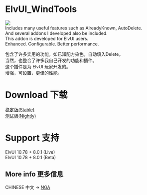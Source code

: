 # ElvUI_WindTools
![](https://img.shields.io/badge/ElvUI-10.78-blue.svg?longCache=true&style=flat)  
Includes many useful features such as AlreadyKnown, AutoDelete.  
And several addons I developed also be included.  
This addon is developed for ElvUI users.  
Enhanced. Configurable. Better performance.  

包含了许多实用的功能，如已知配方染色，自动填入Delete。  
当然，也整合了许多我自己开发的功能和插件。  
这个插件是为 ElvUI 玩家开发的。  
增强，可设置，更佳的性能。

# Download 下载
[稳定版(Stable)](https://github.com/fang2hou/ElvUI_WindTools/archive/master.zip)  
[测试版(Nightly)](https://github.com/fang2hou/ElvUI_WindTools/archive/beta.zip)  

# Support 支持
ElvUI 10.78 + 8.0.1 (Live)  
ElvUI 10.78 + 8.0.1 (Beta)

## More info 更多信息
CHINESE 中文 → [NGA](http://bbs.ngacn.cc/read.php?tid=12142815)
